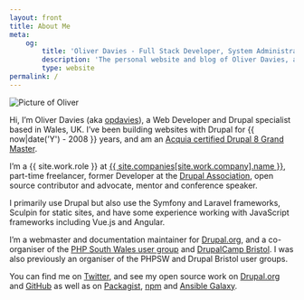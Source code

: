 ```yaml
---
layout: front
title: About Me
meta:
    og:
        title: 'Oliver Davies - Full Stack Developer, System Administrator, PHP and Drupal specialist'
        description: 'The personal website and blog of Oliver Davies, a Full Stack Developer and System Administrator from Wales, UK.'
        type: website
permalink: /
---
```

<div class="mb-4 w-32"><img src="/images/me-precedent.jpg" alt="Picture of Oliver" class="rounded-full border border-gray"/></div>

Hi, I’m Oliver Davies (aka <a href="https://www.google.com/#q=opdavies">opdavies</a>), a Web Developer and Drupal specialist based in Wales, UK.
I’ve been building websites with Drupal for {{ now|date('Y') - 2008 }} years, and am an <a href="https://certification.acquia.com/user/1647756">Acquia certified Drupal 8 Grand Master</a>.

I’m a {{ site.work.role }} at <a href="{{ site.companies[site.work.company].url }}?utm_source=oliverdavies.uk&amp;utm_medium=about-bio">{{ site.companies[site.work.company].name }}</a>, part-time freelancer, former Developer at the <a href="https://www.drupal.org/association">Drupal Association</a>, open source contributor and advocate, mentor and conference speaker.

I primarily use Drupal but also use the Symfony and Laravel frameworks, Sculpin for static sites, and have some experience working with JavaScript frameworks including Vue.js and Angular.

I’m a webmaster and documentation maintainer for <a href="https://www.drupal.org">Drupal.org</a>, and a co-organiser of the <a href="{{ site.events.php_south_wales.url }}">PHP South Wales user group</a> and <a href="https://www.drupalcampbristol.co.uk">DrupalCamp Bristol</a>. I was also previously an organiser of the PHPSW and Drupal Bristol user groups.

You can find me on <a href="{{ site.twitter.url }}">Twitter</a>, and see my open source work on <a href="{{ site.drupalorg.url_new }}">Drupal.org</a> and <a href="{{ site.github.url }}">GitHub</a> as well as on <a href="{{ site.packagist.url }}">Packagist</a>, <a href="{{ site.npm.url }}">npm</a> and <a href="{{ site.ansible_galaxy.url }}">Ansible Galaxy</a>.
